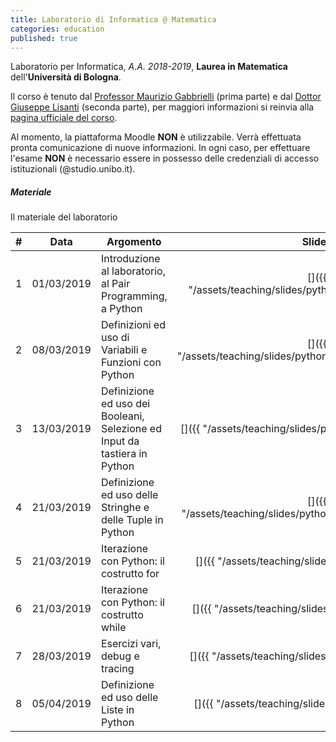 ```yaml
---
title: Laboratorio di Informatica @ Matematica
categories: education
published: true
---
```


Laboratorio per Informatica, _A.A. 2018-2019_, **Laurea in Matematica** dell'**Università di Bologna**.

Il corso è tenuto dal [Professor Maurizio
Gabbrielli](http://cs.unibo.it/~gabbri) (prima parte) e dal [Dottor Giuseppe
Lisanti](https://www.unibo.it/sitoweb/giuseppe.lisanti) (seconda parte), per
maggiori informazioni si reinvia alla [pagina ufficiale del
corso](https://www.unibo.it/it/didattica/insegnamenti/insegnamento/2018/323868).

<!-- ##### Form di registrazione al corso

A questa pagina potete accedere alla piattaforma di e-learning creata per il corso:
[Moodle](https://moodle.dm.unibo.it) [<https://moodle.dm.unibo.it>].
Su questa piattaform web:
1. viene gestita la distribuzione degli esercizi;
2. si svolge l'esame di laboratorio.

Per poter accedere non bastano le credenziali di ateneo, ma è necessario creare
un utente apposito. -->

<div class="alert alert-danger" role="alert">
  Al momento, la piattaforma Moodle <strong>NON</strong> è utilizzabile.
  Verrà effettuata pronta comunicazione di nuove informazioni.
  In ogni caso, per effettuare l'esame <strong>NON</strong> è necessario essere
  in possesso delle credenziali di accesso istituzionali (@studio.unibo.it).
</div>

##### Materiale

Il materiale del laboratorio 

| #   | Data | Argomento | Slides | Esercizi | Soluzioni |
| :-: | :--: | ---------- | :------------: | :--------------: | :---------------: |
| 1   | 01/03/2019 | Introduzione al laboratorio, al Pair Programming, a Python | [<i class="fas fa-file-pdf" title="PDF"></i>]({{ "/assets/teaching/slides/python/001_Introduzioni.pdf" | prepend: site.baseurl }}) | [<i class="fas fa-file-archive" title="ZIP"></i>]({{ "/assets/teaching/esercizi/python/001_Esercizi.zip" | prepend: site.baseurl }}) | - |
| 2   | 08/03/2019 | Definizioni ed uso di Variabili e Funzioni con Python | [<i class="fas fa-file-pdf" title="PDF"></i>]({{ "/assets/teaching/slides/python/002_Definizioni_Base.pdf" | prepend: site.baseurl }}) | [<i class="fas fa-file-archive" title="ZIP"></i>]({{ "/assets/teaching/esercizi/python/002_Esercizi.zip" | prepend: site.baseurl }}) | [<i class="fas fa-file-archive" title="ZIP"></i>]({{ "/assets/teaching/esercizi/python/soluzioni/002_Soluzioni.zip" | prepend: site.baseurl }}) |
| 3   | 13/03/2019 | Definizione ed uso dei Booleani, Selezione ed Input da tastiera in Python | [<i class="fas fa-file-pdf" title="PDF"></i>]({{ "/assets/teaching/slides/python/003_Condizioni.pdf" | prepend: site.baseurl }}) | [<i class="fas fa-file-archive" title="ZIP"></i>]({{ "/assets/teaching/esercizi/python/003_Esercizi.zip" | prepend: site.baseurl }}) | [<i class="fas fa-file-archive" title="ZIP"></i>]({{ "/assets/teaching/esercizi/python/soluzioni/003_Soluzioni.zip" | prepend: site.baseurl }}) |
| 4   | 21/03/2019 | Definizione ed uso delle Stringhe e delle Tuple in Python | [<i class="fas fa-file-pdf" title="PDF"></i>]({{ "/assets/teaching/slides/python/004_Stringhe_Tuple.pdf" | prepend: site.baseurl }}) | [<i class="fas fa-file-archive" title="ZIP"></i>]({{ "/assets/teaching/esercizi/python/004_Esercizi.zip" | prepend: site.baseurl }}) | [<i class="fas fa-file-archive" title="ZIP"></i>]({{ "/assets/teaching/esercizi/python/soluzioni/004_Soluzioni.zip" | prepend: site.baseurl }}) |
| 5  | 21/03/2019 | Iterazione con Python: il costrutto for | [<i class="fas fa-file-pdf" title="PDF"></i>]({{ "/assets/teaching/slides/python/005_Cicli.pdf" | prepend: site.baseurl }}) | [<i class="fas fa-file-archive" title="ZIP"></i>]({{ "/assets/teaching/esercizi/python/005_Esercizi.zip" | prepend: site.baseurl }}) | [<i class="fas fa-file-archive" title="ZIP"></i>]({{ "/assets/teaching/esercizi/python/soluzioni/005_Soluzioni.zip" | prepend: site.baseurl }}) |
| 6  | 21/03/2019 | Iterazione con Python: il costrutto while | [<i class="fas fa-file-pdf" title="PDF"></i>]({{ "/assets/teaching/slides/python/006_While.pdf" | prepend: site.baseurl }}) | [<i class="fas fa-file-archive" title="ZIP"></i>]({{ "/assets/teaching/esercizi/python/006_Esercizi.zip" | prepend: site.baseurl }}) | [<i class="fas fa-file-archive" title="ZIP"></i>]({{ "/assets/teaching/esercizi/python/soluzioni/006_Soluzioni.zip" | prepend: site.baseurl }}) |
| 7  | 28/03/2019 | Esercizi vari, debug e tracing | [<i class="fas fa-file-pdf" title="PDF"></i>]({{ "/assets/teaching/slides/python/007_Debug.pdf" | prepend: site.baseurl }}) | [<i class="fas fa-file-archive" title="ZIP"></i>]({{ "/assets/teaching/esercizi/python/007_Esercizi.zip" | prepend: site.baseurl }}) | [<i class="fas fa-file-archive" title="ZIP"></i>]({{ "/assets/teaching/esercizi/python/soluzioni/007_Soluzioni.zip" | prepend: site.baseurl }}) |
| 8  | 05/04/2019 | Definizione ed uso delle Liste in Python | [<i class="fas fa-file-pdf" title="PDF"></i>]({{ "/assets/teaching/slides/python/008_Liste.pdf" | prepend: site.baseurl }}) | [<i class="fas fa-file-archive" title="ZIP"></i>]({{ "/assets/teaching/esercizi/python/008_Esercizi.zip" | prepend: site.baseurl }}) | Disponibile dopo la lezione |
